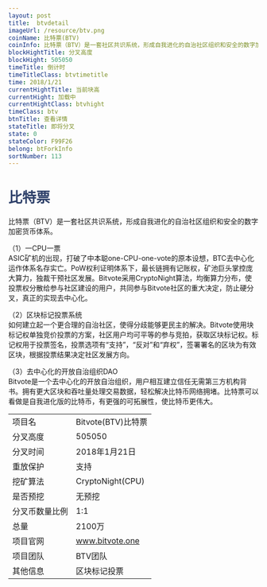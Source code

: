 ```yaml
---
layout: post
title:  btvdetail
imageUrl: /resource/btv.png
coinName: 比特票(BTV)
coinInfo: 比特票（BTV）是一套社区共识系统，形成自我进化的自治社区组织和安全的数字加密货币体系
blockHightTitle: 分叉高度
blockHight: 505050
timeTitle: 倒计时
timeTitleClass: btvtimetitle
time: 2018/1/21
currentHightTitle: 当前块高
currentHight: 加载中
currentHightClass: btvhight
timeClass: btv
btnTitle: 查看详情
stateTitle: 即将分叉
state: 0
stateColor: F99F26
belong: btForkInfo
sortNumber: 113
---
```

<h1 style="color: #2F416A">比特票</h1>
<p>比特票（BTV）是一套社区共识系统，形成自我进化的自治社区组织和安全的数字加密货币体系。
</p>
<p>（1）一CPU一票<br>
ASIC矿机的出现，打破了中本聪one-CPU-one-vote的原本设想，BTC去中心化运作体系名存实亡。PoW权利证明体系下，最长链拥有记账权，矿池巨头掌控庞大算力，独裁干预社区发展。Bitvote采用CryptoNight算法，均衡算力分布，使投票权分散给参与社区建设的用户，共同参与Bitvote社区的重大决定，防止硬分叉，真正的实现去中心化。
</p>
<p>（2）区块标记投票系统<br>
如何建立起一个更合理的自治社区，使得分歧能够更民主的解决。Bitvote使用块标记权单独竞价投票的方案，社区用户均可平等的参与竞拍，获取区块标记权。标记权用于投票签名，投票选项有“支持”，“反对”和“弃权”，签署署名的区块为有效区块，根据投票结果决定社区发展方向。
</p>
<p>（3）去中心化的开放自治组织DAO<br>
Bitvote是一个去中心化的开放自治组织，用户相互建立信任无需第三方机构背书。拥有更大区块和吞吐量处理交易数据，轻松解决比特币网络拥堵。比特票可以看做是自我进化版的比特币，有更强的可拓展性，使比特币更伟大。
</p>
<table class="center">
  <tbody>
    <tr>
        <td class="tablehalf">项目名</td>
        <td class="tablehalf">Bitvote(BTV)比特票</td>
    </tr>
    <tr>
        <td>分叉高度</td>
        <td>505050</td>
    </tr>
    <tr>
        <td>分叉时间</td>
        <td>2018年1月21日</td>
    </tr>
    <tr>
        <td>重放保护</td>
        <td>支持</td>
    </tr>
    <tr>
        <td>挖矿算法</td>
        <td>CryptoNight(CPU)</td>
    </tr>
    <tr>
        <td>是否预挖</td>
        <td>无预挖</td>
    </tr>
    <tr>
        <td>分叉币数量比例</td>
        <td>1:1</td>
    </tr>
    <tr>
        <td>总量</td>
        <td>2100万</td>
    </tr>
    <tr>
        <td>项目官网</td>
        <td><a href="http://www.bitvote.one" target="_blank">www.bitvote.one</a></td>
    </tr>
    <tr>
        <td>项目团队</td>
        <td>BTV团队</td>
    </tr>
    <tr>
        <td>其他信息</td>
        <td>区块标记投票</td>
    </tr>
  </tbody>
</table>